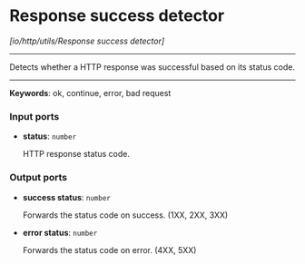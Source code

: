 # Response success detector

_[io/http/utils/Response success detector]_

---

Detects whether a HTTP response was successful based on its status code.  

---

__Keywords__: ok, continue, error, bad request

### Input ports

* __status__: ` number `


    HTTP response status code.  

### Output ports

* __success status__: ` number `


    Forwards the status code on success. (1XX, 2XX, 3XX)  


* __error status__: ` number `


    Forwards the status code on error. (4XX, 5XX)  

